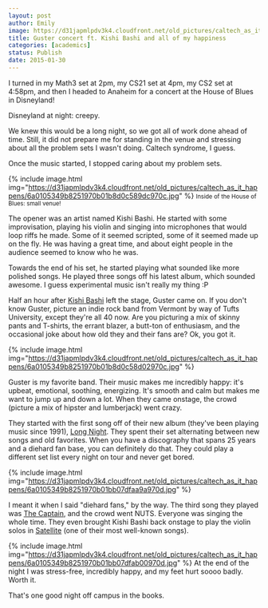 ```yaml
---
layout: post
author: Emily
image: https://d31japmlpdv3k4.cloudfront.net/old_pictures/caltech_as_it_happens/6a0105349b8251970b01b7c73beba7970b.jpg
title: Guster concert ft. Kishi Bashi and all of my happiness 
categories: [academics]
status: Publish
date: 2015-01-30
---
```



I turned in my Math3 set at 2pm, my CS21 set at 4pm, my CS2 set at 4:58pm, and then I headed to Anaheim for a concert at the House of Blues in Disneyland!

Disneyland at night: creepy.

We knew this would be a long night, so we got all of work done ahead of time. Still, it did not prepare me for standing in the venue and stressing about all the problem sets I wasn't doing. Caltech syndrome, I guess.

Once the music started, I stopped caring about my problem sets.


{% include image.html img="https://d31japmlpdv3k4.cloudfront.net/old_pictures/caltech_as_it_happens/6a0105349b8251970b01b8d0c589dc970c.jpg" %}
<span style="font-size: 0.83em;">Inside of the House of Blues: small venue!

The opener was an artist named Kishi Bashi. He started with some improvisation, playing his violin and singing into microphones that would loop riffs he made. Some of it seemed scripted, some of it seemed made up on the fly. He was having a great time, and about eight people in the audience seemed to know who he was.

Towards the end of his set, he started playing what sounded like more polished songs. He played three songs off his latest album, which sounded awesome. I guess experimental music isn't really my thing :P

Half an hour after <a href="https://www.youtube.com/watch?v=8IbhHTgj49M" target="_self">Kishi Bashi</a> left the stage, Guster came on. If you don't know Guster, picture an indie rock band from Vermont by way of Tufts University, except they're all 40 now. Are you picturing a mix of skinny pants and T-shirts, the errant blazer, a butt-ton of enthusiasm, and the occasional joke about how old they and their fans are? Ok, you got it.


{% include image.html img="https://d31japmlpdv3k4.cloudfront.net/old_pictures/caltech_as_it_happens/6a0105349b8251970b01b8d0c58d02970c.jpg" %}

Guster is my favorite band. Their music makes me incredibly happy: it's upbeat, emotional, soothing, energizing. It's smooth and calm but makes me want to jump up and down a lot. When they came onstage, the crowd (picture a mix of hipster and lumberjack) went crazy.

They started with the first song off of their new album (they've been playing music since 1991), <a href="https://www.youtube.com/watch?v=YWLXETj6CSY" target="_self">Long Night</a>. They spent their set alternating between new songs and old favorites. When you have a discography that spans 25 years and a diehard fan base, you can definitely do that. They could play a different set list every night on tour and never get bored.


{% include image.html img="https://d31japmlpdv3k4.cloudfront.net/old_pictures/caltech_as_it_happens/6a0105349b8251970b01bb07dfaa9a970d.jpg" %}

I meant it when I said "diehard fans," by the way. The third song they played was <a href="https://www.youtube.com/watch?v=5NdDqal8PTw" target="_self">The Captain</a>, and the crowd went NUTS. Everyone was singing the whole time. They even brought Kishi Bashi back onstage to play the violin solos in <a href="https://www.youtube.com/watch?v=PZtYa7UhCWc" target="_self">Satellite</a> (one of their most well-known songs).


{% include image.html img="https://d31japmlpdv3k4.cloudfront.net/old_pictures/caltech_as_it_happens/6a0105349b8251970b01bb07dfab00970d.jpg" %}
At the end of the night I was stress-free, incredibly happy, and my feet hurt soooo badly. Worth it.

That's one good night off campus in the books.

